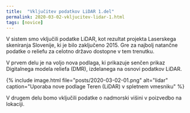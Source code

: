 ```yaml
---
title:  "Vključitev podatkov LiDAR 1.del"
permalink: 2020-03-02-vkljucitev-lidar-1.html
tags: [novice]
---
```


V sistem smo vključili podatke LiDAR, kot rezultat projekta Laserskega skeniranja Slovenije, ki je bilo zaključeno 2015.
Gre za najbolj natančne podatke o reliefu za celotno državo dostopne v tem trenutku.

V prvem delu je na voljo nova podlaga, ki prikazuje senčen prikaz Digitalnega modela reliefa (DMR), izdelanega na osnovi podatkov LiDAR.

{% include image.html file="posts/2020-03-02-01.png" alt="lidar" caption="Uporaba nove podlage Teren (LiDAR) v spletnem vmesniku" %}

V drugem delu bomo vključili podatke o nadmorski višini v poizvedbo na lokaciji.
